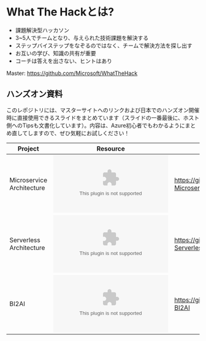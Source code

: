 # What The Hackとは?

- 課題解決型ハッカソン
- 3~5人でチームとなり、与えられた技術課題を解決する
- ステップバイステップをなぞるのではなく、チームで解決方法を探し出す
- お互いの学び、知識の共有が重要
- コーチは答えを出さない、ヒントはあり

Master: https://github.com/Microsoft/WhatTheHack



## ハンズオン資料

このレポジトリには、マスターサイトへのリンクおよび日本でのハンズオン開催時に直接使用できるスライドをまとめています（スライドの一番最後に、ホスト側へのTipsも文書化しています）。内容は、Azure初心者でもわかるようにまとめ直してしますので、ぜひ気軽にお試しください！

| Project | Resource | README |
| ------ | ------ | ------ |
| Microservice Architecture |![WTH09_Microservices_JP.pptx](WTH09_Microservices_JP.pptx)| https://github.com/microsoft/WhatTheHack/tree/master/009-MicroservicesInAzure |
| Serverless Architecture |![WTH04-ServerlessComputing_JP.pptx](WTH04-ServerlessComputing_JP.pptx)| https://github.com/microsoft/WhatTheHack/tree/master/015-Serverless |
| BI2AI |![WTH18-BI2AI_JP.pptx](WTH18-BI2AI_JP.pptx)| https://github.com/microsoft/WhatTheHack/tree/master/018-BI2AI |
